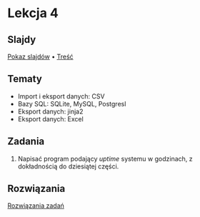 # Lekcja 4

## Slajdy

[Pokaz slajdów](Slajdy.html) • [Treść](Slajdy.md)

## Tematy

- Import i eksport danych: CSV
- Bazy SQL: SQLite, MySQL, Postgresl
- Eksport danych: jinja2
- Eksport danych: Excel

## Zadania

1. Napisać program podający *uptime* systemu w godzinach, z dokładnością do dziesiątej części.


## Rozwiązania

[Rozwiązania zadań](Rozwiazania.md)